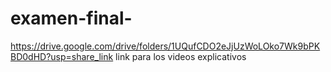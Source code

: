 # examen-final-
https://drive.google.com/drive/folders/1UQufCDO2eJjUzWoLOko7Wk9bPKBD0dHD?usp=share_link link para los videos explicativos
